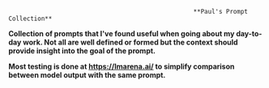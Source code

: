                                                        **Paul's Prompt Collection**

**Collection of prompts that I've found useful when going about my day-to-day work. Not all are well defined or formed but the context should provide insight into the goal of the prompt.**

**Most testing is done at <https://lmarena.ai/> to simplify comparison between model output with the same prompt.**
